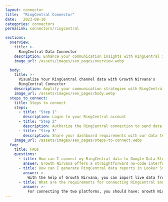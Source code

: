 ```yaml
---
layout: connector
title:  "RingCentral Connector"
date:   2023-08-10
categories: connectors
permalink: connectors/ringcentral

sections:
  overview:
    title: >-
      RingCentral Data Connector
    description: Enhance your communication insights with RingCentral integration. Seamlessly merge communication data from RingCentral with Looker Studio's analytical capabilities, unlocking insights that shape collaboration strategies, call analytics, and operational excellence.
    image_url: /assets/images/seo_pages/overview.webp

  body:
    title: >-
      Visualize Your RingCentral channel data with Growth Nirvana's
      RingCentral Connector
    description: Amplify your communication strategies with RingCentral insights integrated into Looker Studio.
    image_url: /assets/images/seo_pages/body.webp
  steps_to_connect:
    title: Steps to connect
    steps:
      - title: "Step 1"
        description: Login to your RingCentral account
      - title: "Step 2"
        description: Authorize the RingCentral connection to send data to Growth Nirvana
      - title: "Step 3"
        description: Share your dashboard requirements with our data team. We will build the report for you.
    image_url: /assets/images/seo_pages/steps-to-connect.webp
  faq:
    title: FAQs
    questions:
      - title: How can I connect my RingCentral data to Google Data Studio/Looker Studio?
        answer: Growth Nirvana offers a straightforward no-code interface to connect to RingCentral data sources.
      - title: How can I generate RingCentral data reports in Looker Studio?
        answer: >-
          With the help of Growth Nirvana, you can import live data from RingCentral into Looker Studio. These data can be viewed in charts, tables, and dashboards to generate branded reports that can be shared instantly.
      - title: What are the requirements for connecting RingCentral and Looker Studio?
        answer: >-
          For connecting the two platforms, you should have: Growth Nirvana Account and RingCentral Ads Account
---
```

